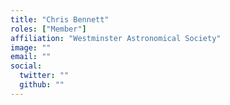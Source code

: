 ```yaml
---
title: "Chris Bennett"
roles: ["Member"]
affiliation: "Westminster Astronomical Society"
image: ""
email: ""
social:
  twitter: ""
  github: ""
---
```

